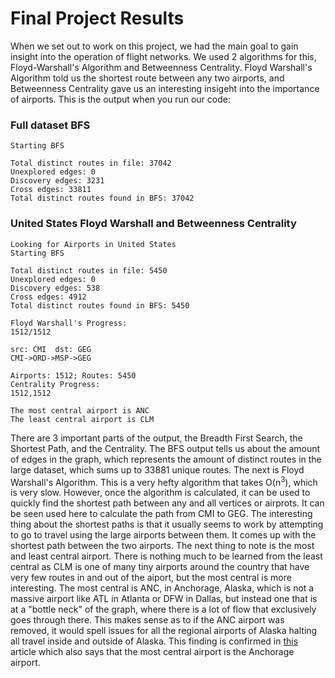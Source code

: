 # Final Project Results

When we set out to work on this project, we had the main goal to gain insight into the
operation of flight networks. We used 2 algorithms for this, Floyd-Warshall's Algorithm and
Betweenness Centrality. Floyd Warshall's Algorithm told us the shortest route between any
two airports, and Betweenness Centrality gave us an interesting insigeht into the importance
of airports. This is the output when you run our code:

### Full dataset BFS
```
Starting BFS

Total distinct routes in file: 37042
Unexplored edges: 0
Discovery edges: 3231
Cross edges: 33811
Total distinct routes found in BFS: 37042
```

### United States Floyd Warshall and Betweenness Centrality
```
Looking for Airports in United States
Starting BFS

Total distinct routes in file: 5450
Unexplored edges: 0
Discovery edges: 538
Cross edges: 4912
Total distinct routes found in BFS: 5450

Floyd Warshall's Progress:
1512/1512

src: CMI  dst: GEG
CMI->ORD->MSP->GEG

Airports: 1512; Routes: 5450
Centrality Progress:
1512,1512

The most central airport is ANC
The least central airport is CLM
```


There are 3 important parts of the output, the Breadth First Search, the Shortest Path, and the 
Centrality. The BFS output tells us about the amount of edges in the graph, which represents the
amount of distinct routes in the large dataset, which sums up to 33881 unique routes. The next is
Floyd Warshall's Algorithm. This is a very hefty algorithm that takes O(n<sup>3</sup>), which is
very slow. However, once the algorithm is calculated, it can be used to quickly find the shortest
path between any and all vertices or airprots. It can be seen used here to calculate the path from
CMI to GEG. The interesting thing about the shortest paths is that it usually seems to work by
attempting to go to travel using the large airports between them. It comes up with the shortest 
path between the two
airports. The next thing to note is the most and least central airport. There is nothing much to be
learned from the least central as CLM is one of many tiny airports around the country that have very few
routes in and out of the aiport, but the most central is more interesting. The most central
is ANC, in Anchorage, Alaska, which is not a massive airport like ATL in Atlanta or DFW in Dallas,
but instead one that is at a "bottle neck" of the graph, where there is a lot of flow that
exclusively goes through there. This makes sense as to if the ANC airport was removed, it would
spell issues for all the regional airports of Alaska halting all travel inside and outside of Alaska.
This finding is confirmed in [this](https://arxiv.org/pdf/1301.2223.pdf#:~:text=A%20high%20closeness%20centrality%20score,other%20nodes%20in%20the%20network.)
article which also says that the most central airport is the Anchorage airport.
